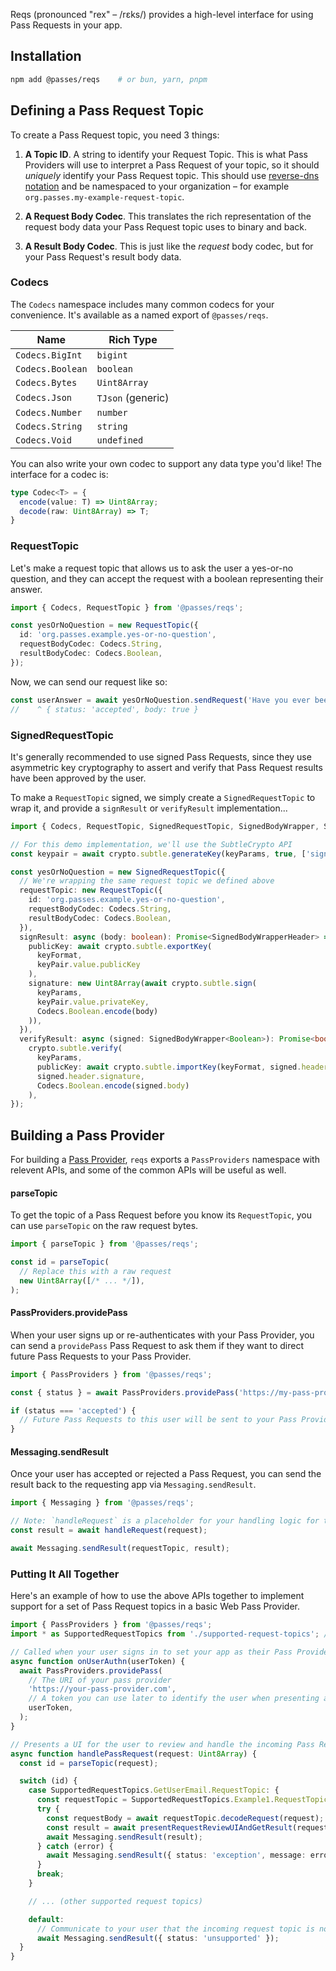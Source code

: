 Reqs (pronounced "rex" – /rɛks/) provides a high-level interface for using Pass Requests in your app. 

## Installation

```bash
npm add @passes/reqs    # or bun, yarn, pnpm
```

## Defining a Pass Request Topic

To create a Pass Request topic, you need 3 things:

1. **A Topic ID**. A string to identify your Request Topic. This is what Pass Providers will use to interpret a Pass Request of your topic, so it should _uniquely_ identify your Pass Request topic. This should use [reverse-dns notation](https://en.wikipedia.org/wiki/Reverse_domain_name_notation) and be namespaced to your organization – for example `org.passes.my-example-request-topic`.

2. **A Request Body Codec**. This translates the rich representation of the request body data your Pass Request topic uses to binary and back.

3. **A Result Body Codec**. This is just like the _request_ body codec, but for your Pass Request's result body data.


### Codecs

The `Codecs` namespace includes many common codecs for your convenience. It's available as a named export of `@passes/reqs`.

| Name                  | Rich Type          |
| --------------------- | ------------------ |
| `Codecs.BigInt`       | `bigint`           |
| `Codecs.Boolean`      | `boolean`          |
| `Codecs.Bytes`        | `Uint8Array`       |
| `Codecs.Json`         | `TJson` (generic)  |
| `Codecs.Number`       | `number`           |
| `Codecs.String`       | `string`           |
| `Codecs.Void`         | `undefined`        |

You can also write your own codec to support any data type you'd like! The interface for a codec is:

```typescript
type Codec<T> = {
  encode(value: T) => Uint8Array;
  decode(raw: Uint8Array) => T;
}
```

### RequestTopic

Let's make a request topic that allows us to ask the user a yes-or-no question, and they can accept the request with a boolean representing their answer.

```typescript
import { Codecs, RequestTopic } from '@passes/reqs';

const yesOrNoQuestion = new RequestTopic({
  id: 'org.passes.example.yes-or-no-question',
  requestBodyCodec: Codecs.String,
  resultBodyCodec: Codecs.Boolean,
});
```

Now, we can send our request like so:

```typescript
const userAnswer = await yesOrNoQuestion.sendRequest('Have you ever been to Olive Garden?');
//    ^ { status: 'accepted', body: true }
```

### SignedRequestTopic

It's generally recommended to use signed Pass Requests, since they use asymmetric key cryptography to assert and verify that Pass Request results have been approved by the user.

To make a `RequestTopic` signed, we simply create a `SignedRequestTopic` to wrap it, and provide a `signResult` or `verifyResult` implementation...

```typescript
import { Codecs, RequestTopic, SignedRequestTopic, SignedBodyWrapper, SignedBodyWrapperHeader } from '@passes/reqs';

// For this demo implementation, we'll use the SubtleCrypto API
const keypair = await crypto.subtle.generateKey(keyParams, true, ['sign', 'verify']);

const yesOrNoQuestion = new SignedRequestTopic({
  // We're wrapping the same request topic we defined above
  requestTopic: new RequestTopic({
    id: 'org.passes.example.yes-or-no-question',
    requestBodyCodec: Codecs.String,
    resultBodyCodec: Codecs.Boolean,
  }),
  signResult: async (body: boolean): Promise<SignedBodyWrapperHeader> => ({
    publicKey: await crypto.subtle.exportKey(
      keyFormat,
      keyPair.value.publicKey
    ),
    signature: new Uint8Array(await crypto.subtle.sign(
      keyParams,
      keyPair.value.privateKey,
      Codecs.Boolean.encode(body)
    )),
  }),
  verifyResult: async (signed: SignedBodyWrapper<Boolean>): Promise<boolean> =>
    crypto.subtle.verify(
      keyParams,
      publicKey: await crypto.subtle.importKey(keyFormat, signed.header.publicKey, keyParams, true, ['verify']),
      signed.header.signature,
      Codecs.Boolean.encode(signed.body)
    ),
});
```

## Building a Pass Provider

For building a [Pass Provider](/#what-is-a-pass-provider), `reqs` exports a `PassProviders` namespace with relevent APIs, and some of the common APIs will be useful as well.

#### parseTopic

To get the topic of a Pass Request before you know its `RequestTopic`, you can use `parseTopic` on the raw request bytes.

```typescript
import { parseTopic } from '@passes/reqs';

const id = parseTopic(
  // Replace this with a raw request
  new Uint8Array([/* ... */]),
);
```

#### PassProviders.providePass

When your user signs up or re-authenticates with your Pass Provider, you can send a `providePass` Pass Request to ask them if they want to direct future Pass Requests to your Pass Provider.

```typescript
import { PassProviders } from '@passes/reqs';

const { status } = await PassProviders.providePass('https://my-pass-provider.com', 'optional-user-id');

if (status === 'accepted') {
  // Future Pass Requests to this user will be sent to your Pass Provider for handling
}
```

#### Messaging.sendResult

Once your user has accepted or rejected a Pass Request, you can send the result back to the requesting app via `Messaging.sendResult`.

```typescript
import { Messaging } from '@passes/reqs';

// Note: `handleRequest` is a placeholder for your handling logic for the given request topic
const result = await handleRequest(request);

await Messaging.sendResult(requestTopic, result);
```

### Putting It All Together

Here's an example of how to use the above APIs together to implement support for a set of Pass Request topics in a basic Web Pass Provider.

```typescript
import { PassProviders } from '@passes/reqs';
import * as SupportedRequestTopics from './supported-request-topics'; // A map of the request topics supported by your Pass Provider

// Called when your user signs in to set your app as their Pass Provider
async function onUserAuthn(userToken) {
  await PassProviders.providePass(
    // The URI of your pass provider
    'https://your-pass-provider.com',
    // A token you can use later to identify the user when presenting a Pass Request UI to them - for example, a JWT
    userToken,
  );
}

// Presents a UI for the user to review and handle the incoming Pass Request, and sends the result to the requesting app
async function handlePassRequest(request: Uint8Array) {
  const id = parseTopic(request);

  switch (id) {
    case SupportedRequestTopics.GetUserEmail.RequestTopic: {
      const requestTopic = SupportedRequestTopics.Example1.RequestTopic;
      try {
        const requestBody = await requestTopic.decodeRequest(request);
        const result = await presentRequestReviewUIAndGetResult(requestTopic, requestBody);
        await Messaging.sendResult(result);
      } catch (error) {
        await Messaging.sendResult({ status: 'exception', message: error.message });
      }
      break;
    }

    // ... (other supported request topics)

    default:
      // Communicate to your user that the incoming request topic is not supported by your Pass Provider
      await Messaging.sendResult({ status: 'unsupported' });
  }
}
```